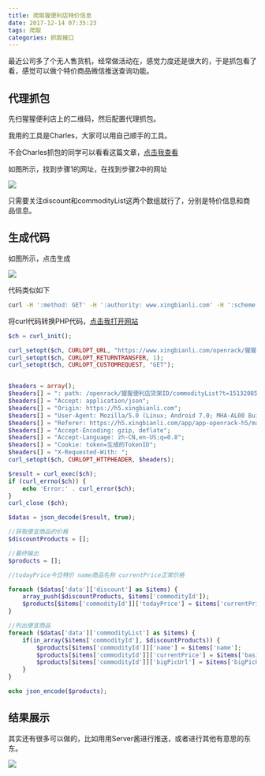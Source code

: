 ```yaml
---
title: 爬取猩便利店特价信息
date: 2017-12-14 07:35:23
tags: 爬取
categories: 抓取接口
---
```


最近公司多了个无人售货机，经常做活动在，感觉力度还是很大的，于是抓包看了看，感觉可以做个特价商品微信推送查询功能。

<!--more-->

## 代理抓包

先扫猩猩便利店上的二维码，然后配置代理抓包。

我用的工具是Charles，大家可以用自己顺手的工具。

不会Charles抓包的同学可以看看这篇文章，[点击我查看](http://blog.devtang.com/2015/11/14/charles-introduction/#%E6%88%AA%E5%8F%96-Https-%E9%80%9A%E8%AE%AF%E4%BF%A1%E6%81%AF)

如图所示，找到步骤1的网址，在找到步骤2中的网址

![](https://ws4.sinaimg.cn/large/006tNc79gy1fmfyp59e0ij30ty0sftds.jpg)

只需要关注discount和commodityList这两个数组就行了，分别是特价信息和商品信息。

## 生成代码

如图所示，点击生成

![](https://ws1.sinaimg.cn/large/006tNc79gy1fmfzpukmumj30vd0afju0.jpg)

代码类似如下
```bash
curl -H ':method: GET' -H ':authority: www.xingbianli.com' -H ':scheme: https' -H ':path: /openrack/猩猩便利店货架ID/commodityList?t=1513208555000' -H 'accept: application/json' -H 'origin: https://h5.xingbianli.com' -H 'user-agent: Mozilla/5.0 (Linux; Android 7.0; MHA-AL00 Build/HUAWEIMHA-AL00; wv) AppleWebKit/537.36 (KHTML, like Gecko) Version/4.0 Chrome/53.0.2785.49 Mobile MQQBrowser/6.2 TBS/043632 Safari/537.36 MicroMessenger/6.5.23.1180 NetType/WIFI Language/zh_CN' -H 'referer: https://h5.xingbianli.com/app/app-openrack-h5/main.html?' -H 'accept-encoding: gzip, deflate' -H 'accept-language: zh-CN,en-US;q=0.8' -H 'cookie: xbl_uuid=生成的UUID' -H 'cookie: token=生成的TokenID' -H 'x-requested-with: ' 'https://www.xingbianli.com/openrack/猩猩便利店货架ID/commodityList?t=1513208555000'
```

将curl代码转换PHP代码，[点击我打开网站](https://incarnate.github.io/curl-to-php/)

```php
$ch = curl_init();

curl_setopt($ch, CURLOPT_URL, "https://www.xingbianli.com/openrack/猩猩便利店货架ID/commodityList?t=1513208555000");
curl_setopt($ch, CURLOPT_RETURNTRANSFER, 1);
curl_setopt($ch, CURLOPT_CUSTOMREQUEST, "GET");


$headers = array();
$headers[] = ": path: /openrack/猩猩便利店货架ID/commodityList?t=1513208555000";
$headers[] = "Accept: application/json";
$headers[] = "Origin: https://h5.xingbianli.com";
$headers[] = "User-Agent: Mozilla/5.0 (Linux; Android 7.0; MHA-AL00 Build/HUAWEIMHA-AL00; wv) AppleWebKit/537.36 (KHTML, like Gecko) Version/4.0 Chrome/53.0.2785.49 Mobile MQQBrowser/6.2 TBS/043632 Safari/537.36 MicroMessenger/6.5.23.1180 NetType/WIFI Language/zh_CN";
$headers[] = "Referer: https://h5.xingbianli.com/app/app-openrack-h5/main.html?";
$headers[] = "Accept-Encoding: gzip, deflate";
$headers[] = "Accept-Language: zh-CN,en-US;q=0.8";
$headers[] = "Cookie: token=生成的TokenID";
$headers[] = "X-Requested-With: ";
curl_setopt($ch, CURLOPT_HTTPHEADER, $headers);

$result = curl_exec($ch);
if (curl_errno($ch)) {
    echo 'Error:' . curl_error($ch);
}
curl_close ($ch);

$datas = json_decode($result, true);

//获取便宜商品的价格
$discountProducts = [];

//最终输出
$products = [];

//todayPrice今日特价 name商品名称 currentPrice正常价格

foreach ($datas['data']['discount'] as $items) {
    array_push($discountProducts, $items['commodityId']);
    $products[$items['commodityId']]['todayPrice'] = $items['currentPrice'];
}

//列出便宜商品
foreach ($datas['data']['commodityList'] as $items) {
    if(in_array($items['commodityId'], $discountProducts)) {
        $products[$items['commodityId']]['name'] = $items['name'];
        $products[$items['commodityId']]['currentPrice'] = $items['basicPrice'];
        $products[$items['commodityId']]['bigPicUrl'] = $items['bigPicUrl'];
    }
}

echo json_encode($products);

```

## 结果展示

其实还有很多可以做的，比如用用Server酱进行推送，或者进行其他有意思的东东。

![](https://ws2.sinaimg.cn/large/006tNc79gy1fmfyzes1jvj31c20jcanj.jpg)